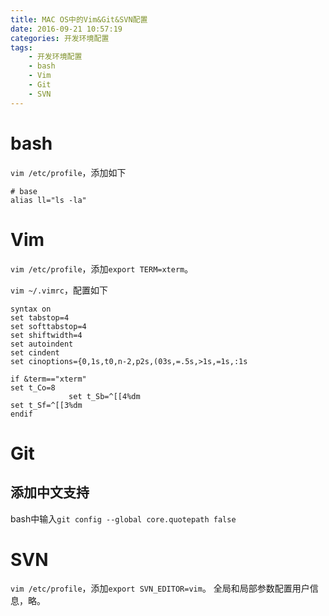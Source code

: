 ```yaml
---
title: MAC OS中的Vim&Git&SVN配置
date: 2016-09-21 10:57:19
categories: 开发环境配置
tags:
    - 开发环境配置
    - bash
    - Vim
    - Git
    - SVN
---
```

# bash
`vim /etc/profile`，添加如下
```
# base
alias ll="ls -la"
```
<!-- more -->

# Vim
`vim /etc/profile`，添加`export TERM=xterm`。

`vim ~/.vimrc`，配置如下
```
syntax on
set tabstop=4
set softtabstop=4
set shiftwidth=4
set autoindent
set cindent
set cinoptions={0,1s,t0,n-2,p2s,(03s,=.5s,>1s,=1s,:1s

if &term=="xterm"
set t_Co=8
             set t_Sb=^[[4%dm
set t_Sf=^[[3%dm
endif
```

# Git
## 添加中文支持
bash中输入`git config --global core.quotepath false`

# SVN
`vim /etc/profile`，添加`export SVN_EDITOR=vim`。
全局和局部参数配置用户信息，略。
